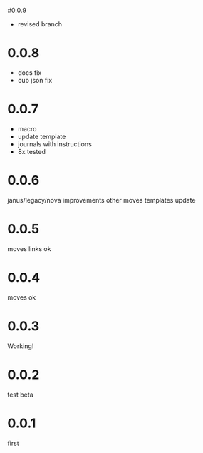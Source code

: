 #0.0.9
- revised branch

# 0.0.8
- docs fix
- cub json fix

# 0.0.7
- macro
- update template
- journals with instructions
- 8x tested

# 0.0.6
janus/legacy/nova improvements
other moves
templates update

# 0.0.5
moves links ok

# 0.0.4
moves ok

# 0.0.3
Working!

# 0.0.2
test beta

# 0.0.1
first
